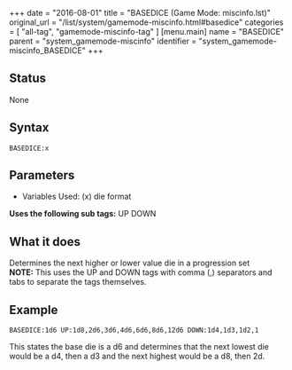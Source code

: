 +++
date = "2016-08-01"
title = "BASEDICE (Game Mode: miscinfo.lst)"
original_url = "/list/system/gamemode-miscinfo.html#basedice"
categories = [ "all-tag", "gamemode-miscinfo-tag" ]
[menu.main]
    name = "BASEDICE"
    parent = "system_gamemode-miscinfo"
    identifier = "system_gamemode-miscinfo_BASEDICE"
+++

## Status

None

## Syntax

`BASEDICE:x`

## Parameters

-   Variables Used: (x) die format



**Uses the following sub tags:** UP DOWN

What it does
------------

Determines the next higher or lower value die in a progression set\
 **NOTE:** This uses the UP and DOWN tags with comma (,) separators and
tabs to separate the tags themselves.

Example
-------

`BASEDICE:1d6 UP:1d8,2d6,3d6,4d6,6d6,8d6,12d6 DOWN:1d4,1d3,1d2,1`

This states the base die is a d6 and determines that the next lowest die
would be a d4, then a d3 and the next highest would be a d8, then 2d.


